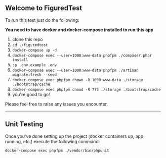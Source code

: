 ## Welcome to FiguredTest

To run this test just do the following:

**You need to have docker and docker-compose installed to run this app**

1. clone this repo
1. `cd ./figuredtest`
1. `docker-compose up -d`
1. `docker-compose exec --user=1000:www-data phpfpm ./composer.phar install`
1. `cp .env.example .env`
1. `docker-compose exec --user=1000:www-data phpfpm ./artisan migrate:fresh --seed`
1. `docker-compose exec phpfpm chown -R 1000:www-data ./storage ./bootstrap/cache`
1. `docker-compose exec phpfpm chmod -R 775 ./storage ./bootstrap/cache`
1. you're good to go!

Please feel free to raise any issues you encounter.

***

## Unit Testing

Once you've done setting up the project (docker containers up, app running, etc.) execute the following command:

`docker-compose exec phpfpm ./vendor/bin/phpunit`
